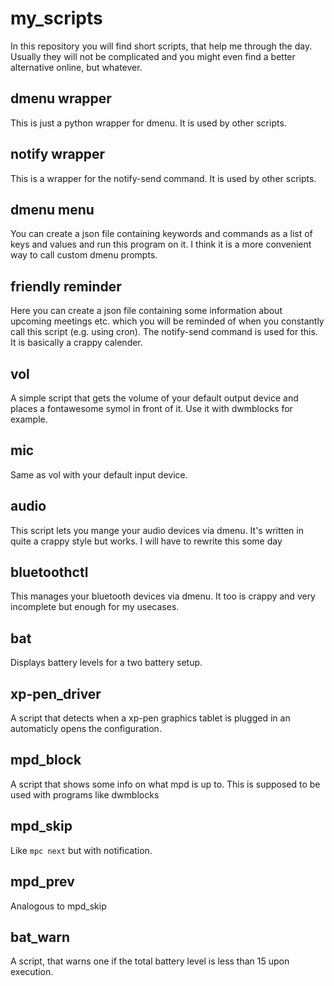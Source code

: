 # my_scripts

In this repository you will find short scripts, that help me through the day.
Usually they will not be complicated and you might even find a better
alternative online, but whatever.

## dmenu wrapper

This is just a python wrapper for dmenu. It is used by other scripts.

## notify wrapper

This is a wrapper for the notify-send command. It is used by other scripts.

## dmenu menu

You can create a json file containing keywords and commands as a list of keys
and values and run this program on it. I think it is a more convenient way to
call custom dmenu prompts.

## friendly reminder

Here you can create a json file containing some information about upcoming
meetings etc. which you will be reminded of when you constantly call this
script (e.g. using cron). The notify-send command is used for this. It is
basically a crappy calender.

## vol

A simple script that gets the volume of your default output device and places
a fontawesome symol in front of it. Use it with dwmblocks for example.

## mic

Same as vol with your default input device.

## audio

This script lets you mange your audio devices via dmenu. It's written in
quite a crappy style but works. I will have to rewrite this some day

## bluetoothctl

This manages your bluetooth devices via dmenu. It too is crappy and very
incomplete but enough for my usecases.

## bat

Displays battery levels for a two battery setup.

## xp-pen_driver

A script that detects when a xp-pen graphics tablet is plugged in an
automaticly opens the configuration.

## mpd_block

A script that shows some info on what mpd is up to. This is supposed to be
used with programs like dwmblocks

## mpd_skip

Like `mpc next` but with notification.

## mpd_prev

Analogous to mpd_skip

## bat_warn

A script, that warns one if the total battery level is less than 15 upon
execution.
